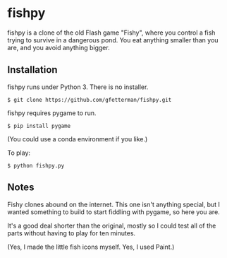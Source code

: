 # fishpy

fishpy is a clone of the old Flash game "Fishy", where you control a fish trying
to survive in a dangerous pond. You eat anything smaller than you are, and you
avoid anything bigger.

## Installation

fishpy runs under Python 3. There is no installer.

```shell
$ git clone https://github.com/gfetterman/fishpy.git
```

fishpy requires pygame to run.

```shell
$ pip install pygame
```

(You could use a conda environment if you like.)

To play:

```shell
$ python fishpy.py
```

## Notes

Fishy clones abound on the internet. This one isn't anything special, but I
wanted something to build to start fiddling with pygame, so here you are.

It's a good deal shorter than the original, mostly so I could test all of the
parts without having to play for ten minutes.

(Yes, I made the little fish icons myself. Yes, I used Paint.)
